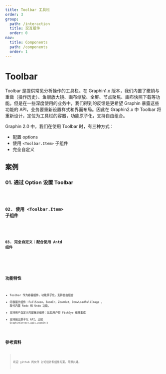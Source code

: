 ```yaml
---
title: Toolbar 工具栏
order: 3
group:
  path: /interaction
  title: 交互组件
  order: 0
nav:
  title: Components
  path: /components
  order: 1
---
```


# Toolbar

Toolbar 是提供常见分析操作的工具栏。在 Graphin1.x 版本，我们内置了撤销与重做（操作历史）、鱼眼放大镜、画布缩放、全屏、节点聚焦、画布快照下载等功能。但是在一些深度使用的业务中，我们得到的反馈是更希望 Graphin 暴露这些功能的 API，业务要重新设置样式和界面布局。因此在 Graphin2.x 中 Toolbar 将重新设计，定位为工具栏的容器，功能原子化，支持自由组合。

Graphin 2.0 中，我们在使用 Toolbar 时，有三种方式：

- 配置 options
- 使用 `<Toolbar.Item>` 子组件
- 完全自定义

## 案例

### 01. 通过 Option 设置 Toolbar

<code src='./demos/option'>

### 02. 使用 <Toolbar.Item> 子组件

<code src='./demos/item'>

### 03. 完全自定义：配合使用 Antd 组件

<code src='./demos/custom'>

<API src='./interface.ts' >

## 功能特性

- Toolbar 作为容器组件，功能原子化，支持自由组合
- 内容展示组件：FullSceen，ZoomIn，ZoomOut，DonwLoadFullImage , 取代内置 Redo 和 Undo 功能。
- 支持用户自定义内部展示组件：比如用户将 FishEye 组件集成
- 支持抛出原子化 API，比如 `GraphinContext.apis.zoomIn()`

## 参考资料

> 欢迎 github 的伙伴 讨论设计和组件方案，开源共建。
